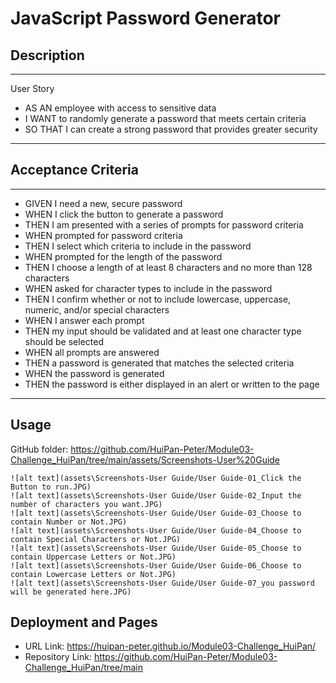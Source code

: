 # JavaScript Password Generator
## Description
---
User Story
- AS AN employee with access to sensitive data
- I WANT to randomly generate a password that meets certain criteria
- SO THAT I can create a strong password that provides greater security
---
## Acceptance Criteria
---
- GIVEN I need a new, secure password
- WHEN I click the button to generate a password
- THEN I am presented with a series of prompts for password criteria
- WHEN prompted for password criteria
- THEN I select which criteria to include in the password
- WHEN prompted for the length of the password
- THEN I choose a length of at least 8 characters and no more than 128 characters
- WHEN asked for character types to include in the password
- THEN I confirm whether or not to include lowercase, uppercase, numeric, and/or special characters
- WHEN I answer each prompt
- THEN my input should be validated and at least one character type should be selected
- WHEN all prompts are answered
- THEN a password is generated that matches the selected criteria
- WHEN the password is generated
- THEN the password is either displayed in an alert or written to the page
---
## Usage
GitHub folder: https://github.com/HuiPan-Peter/Module03-Challenge_HuiPan/tree/main/assets/Screenshots-User%20Guide
```
![alt text](assets\Screenshots-User Guide/User Guide-01_Click the Button to run.JPG)
![alt text](assets\Screenshots-User Guide/User Guide-02_Input the number of characters you want.JPG)
![alt text](assets\Screenshots-User Guide/User Guide-03_Choose to contain Number or Not.JPG)
![alt text](assets\Screenshots-User Guide/User Guide-04_Choose to contain Special Characters or Not.JPG)
![alt text](assets\Screenshots-User Guide/User Guide-05_Choose to contain Uppercase Letters or Not.JPG)
![alt text](assets\Screenshots-User Guide/User Guide-06_Choose to contain Lowercase Letters or Not.JPG)
![alt text](assets\Screenshots-User Guide/User Guide-07_you password will be generated here.JPG)
```
## Deployment and Pages
- URL Link: https://huipan-peter.github.io/Module03-Challenge_HuiPan/
- Repository Link: https://github.com/HuiPan-Peter/Module03-Challenge_HuiPan/tree/main

